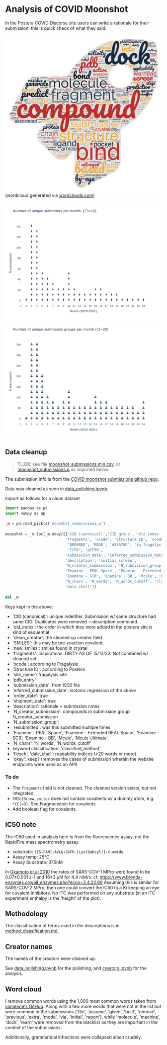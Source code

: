 # Analysis of COVID Moonshot
In the Postera COVID Discorse site users can write a rationale for their submission: this is quick check of what they said.

![wordcloud.jpg](images/wordcloud.jpg)
(wordcloud generated via [wordclouds.com](https://www.wordclouds.com/))

![unique-submitters.png](images/unique-submitters.png)
![submission_groups](images/submission_groups.png)

## Data cleanup
> TL;DR: see file [moonshot_submissions.min.csv](moonshot_submissions.min.csv),
> or [moonshot_submissions.p](moonshot_submissions.p) as imported below.

The submission info is from the [COVID moonshot submissions github repo](https://github.com/postera-ai/COVID_moonshot_submissions).

Data was cleaned as seen in [data_polishing.ipynb](data_polishing.ipynb).

Import as follows for a clean dataset

```python
import pandas as pd
import numpy as np

_m = pd.read_pickle('moonshot_submissions.p')

moonshot = _m.loc[_m.okay][['CID (canonical)','CID_group', 'old_index', 'clean_creator', 'SMILES', 'new_smiles',
                           'fragments', 'xcode', 'Structure ID', 'xcode','site_name', 'pdb_entry',
                            'ORDERED', 'MADE', 'ASSAYED', 'in_fragalysis',
                            'IC50', 'pIC50',
                           'submission_date', 'inferred_submission_date', 'order_date', 'shipment_date', 
                           'description', 'initial_screen',
                           'N_creator_submission', 'N_submission_group', 'resubmitted',
                           'Enamine - REAL Space', 'Enamine - Extended REAL Space',
                           'Enamine - SCR', 'Enamine - BB', 'Mcule', 'Mcule Ultimate',
                           'N_chars', 'N_words', 'N_words_cutoff', 'classified_method', 'flesch',
                           'dale_chall']]

del _m
```
Keys kept in the above:

* 'CID (canonical)': unique indetifier. Submission w/ same structure had same CID. Duplicates were removed —description combined.
* 'old_index': the order in which they were added in the postera site is kind of sequential
* 'clean_creator': the cleaned up creator field
* 'SMILES': this may be pre-reaction covalent
* 'new_smiles': smiles found in crystal
* 'fragments': inspirations. DIRTY AS OF 15/12/22. Not combined w/ cleaned set
* 'xcode': according to Fragalysis
* 'Structure ID': according to Postera
* 'site_name': fragalysis site
* 'pdb_entry'
* 'submission_date': from IC50 file
* 'inferred_submission_date': isotonic regression of the above
* 'order_date': true
* 'shipment_date': true 
* 'description': rationale + submission notes
* 'N_creator_submission': compounds in submission group N_creator_submission
* 'N_submission_group':
* 'resubmitted': was this submitted multiple times
* 'Enamine - REAL Space', 'Enamine - Extended REAL Space', 'Enamine - SCR', 'Enamine - BB', 'Mcule', 'Mcule Ultimate',
* 'N_chars', 'N_words', 'N_words_cutoff'
* keyword classification: 'classified_method'
* 'flesch', 'dale_chall': readability indices (>20 words or more)
* 'okay': keep? (removes the cases of submission wherein the website endpoints were used as an API)

### To do

* The `fragments` field is not cleaned. The cleaned version exists, but not integrated.
* `SMILES`/`new_smiles` does not contain covalents w/ a dummy atom, e.g. `*CC(=O)`. See Fragmenstein for covalents.
* Add boolean flag for covalents.

## IC50 note

The IC50 used in analysis here is from the fluorescence assay, not the RapidFire mass spectrometry assay.

* substrate: `([5-FAM]-AVLQ↓SGFR-[Lys(Dabcyl)]-K-amide`
* Assay temp: 25°C
* Assay Substrate: 375nM

In [Okamoto et al 2010](https://pubmed.ncbi.nlm.nih.gov/21087086/) the rates of SARS-COV-1 MPro were found to be
0.07±0.001 s-1 and 16±3 µM for 4.4 mM/s.  cf. https://www.brenda-enzymes.org/all_enzymes.php?ecno=3.4.22.69
Assuming this is similar for SARS-COV-2 MPro, then one could convert the IC50 to a Ki keeping an eye for covalent inhibitors.
No ITC was performed on any substrate (in an ITC experiment enthalpy is the 'height' of the plot).

## Methodology

The classification of terms used in the descriptions is in [method_classification.md](method_classification.md).

## Creator names

The names of the creators were cleaned up.

See [data_polishing.ipynb](data_polishing.ipynb) for the polishing,
and [creators.ipynb](creators.ipynb) for the analysis.

## Word cloud

I remove common words using the 1,000 most common words taken from [someone's GitHub](https://gist.githubusercontent.com/deekayen/4148741/raw/98d35708fa344717d8eee15d11987de6c8e26d7d/1-1000.txt).
Along with a few more words that were not in the list but were common in the submissions
('file', 'assume', 'given', 'built', 'remove', 'previous', 'extra', 'mode', 'via', 'initial', 'report'),
while 'molecule', 'machine', 'dock', 'learn' were removed from the blacklist as they are important in the context of the submissions.

Additionally, grammatical inflections were collapsed albeit crudely.



